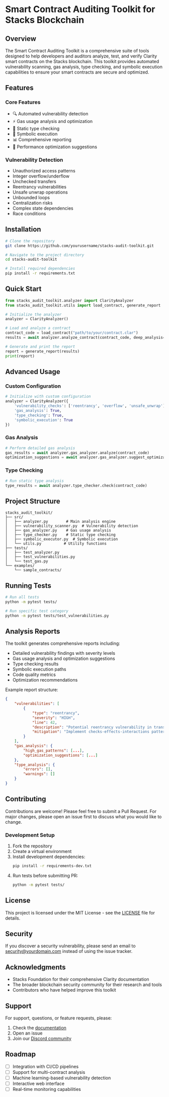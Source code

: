 # Smart Contract Auditing Toolkit for Stacks Blockchain

## Overview

The Smart Contract Auditing Toolkit is a comprehensive suite of tools designed to help developers and auditors analyze, test, and verify Clarity smart contracts on the Stacks blockchain. This toolkit provides automated vulnerability scanning, gas analysis, type checking, and symbolic execution capabilities to ensure your smart contracts are secure and optimized.

## Features

### Core Features
- 🔍 Automated vulnerability detection
- ⚡ Gas usage analysis and optimization
- 📝 Static type checking
- 🔄 Symbolic execution
- 📊 Comprehensive reporting
- 🚀 Performance optimization suggestions

### Vulnerability Detection
- Unauthorized access patterns
- Integer overflow/underflow
- Unchecked transfers
- Reentrancy vulnerabilities
- Unsafe unwrap operations
- Unbounded loops
- Centralization risks
- Complex state dependencies
- Race conditions

## Installation

```bash
# Clone the repository
git clone https://github.com/yourusername/stacks-audit-toolkit.git

# Navigate to the project directory
cd stacks-audit-toolkit

# Install required dependencies
pip install -r requirements.txt
```

## Quick Start

```python
from stacks_audit_toolkit.analyzer import ClarityAnalyzer
from stacks_audit_toolkit.utils import load_contract, generate_report

# Initialize the analyzer
analyzer = ClarityAnalyzer()

# Load and analyze a contract
contract_code = load_contract("path/to/your/contract.clar")
results = await analyzer.analyze_contract(contract_code, deep_analysis=True)

# Generate and print the report
report = generate_report(results)
print(report)
```

## Advanced Usage

### Custom Configuration

```python
# Initialize with custom configuration
analyzer = ClarityAnalyzer({
    'vulnerability_checks': ['reentrancy', 'overflow', 'unsafe_unwrap'],
    'gas_analysis': True,
    'type_checking': True,
    'symbolic_execution': True
})
```

### Gas Analysis

```python
# Perform detailed gas analysis
gas_results = await analyzer.gas_analyzer.analyze(contract_code)
optimization_suggestions = await analyzer.gas_analyzer.suggest_optimizations(contract_code)
```

### Type Checking

```python
# Run static type analysis
type_results = await analyzer.type_checker.check(contract_code)
```

## Project Structure

```
stacks_audit_toolkit/
├── src/
│   ├── analyzer.py        # Main analysis engine
│   ├── vulnerability_scanner.py  # Vulnerability detection
│   ├── gas_analyzer.py    # Gas usage analysis
│   ├── type_checker.py    # Static type checking
│   ├── symbolic_executor.py  # Symbolic execution
│   └── utils.py          # Utility functions
├── tests/
│   ├── test_analyzer.py
│   ├── test_vulnerabilities.py
│   └── test_gas.py
└── examples/
    └── sample_contracts/
```

## Running Tests

```bash
# Run all tests
python -m pytest tests/

# Run specific test category
python -m pytest tests/test_vulnerabilities.py
```

## Analysis Reports

The toolkit generates comprehensive reports including:

- Detailed vulnerability findings with severity levels
- Gas usage analysis and optimization suggestions
- Type checking results
- Symbolic execution paths
- Code quality metrics
- Optimization recommendations

Example report structure:
```json
{
    "vulnerabilities": [
        {
            "type": "reentrancy",
            "severity": "HIGH",
            "line": 42,
            "description": "Potential reentrancy vulnerability in transfer function",
            "mitigation": "Implement checks-effects-interactions pattern"
        }
    ],
    "gas_analysis": {
        "high_gas_patterns": [...],
        "optimization_suggestions": [...]
    },
    "type_analysis": {
        "errors": [],
        "warnings": []
    }
}
```

## Contributing

Contributions are welcome! Please feel free to submit a Pull Request. For major changes, please open an issue first to discuss what you would like to change.

### Development Setup

1. Fork the repository
2. Create a virtual environment
3. Install development dependencies:
   ```bash
   pip install -r requirements-dev.txt
   ```
4. Run tests before submitting PR:
   ```bash
   python -m pytest tests/
   ```

## License

This project is licensed under the MIT License - see the [LICENSE](LICENSE) file for details.

## Security

If you discover a security vulnerability, please send an email to security@yourdomain.com instead of using the issue tracker.

## Acknowledgments

- Stacks Foundation for their comprehensive Clarity documentation
- The broader blockchain security community for their research and tools
- Contributors who have helped improve this toolkit

## Support

For support, questions, or feature requests, please:
1. Check the [documentation](docs/)
2. Open an issue
3. Join our [Discord community](https://discord.gg/yourdiscord)

## Roadmap

- [ ] Integration with CI/CD pipelines
- [ ] Support for multi-contract analysis
- [ ] Machine learning-based vulnerability detection
- [ ] Interactive web interface
- [ ] Real-time monitoring capabilities